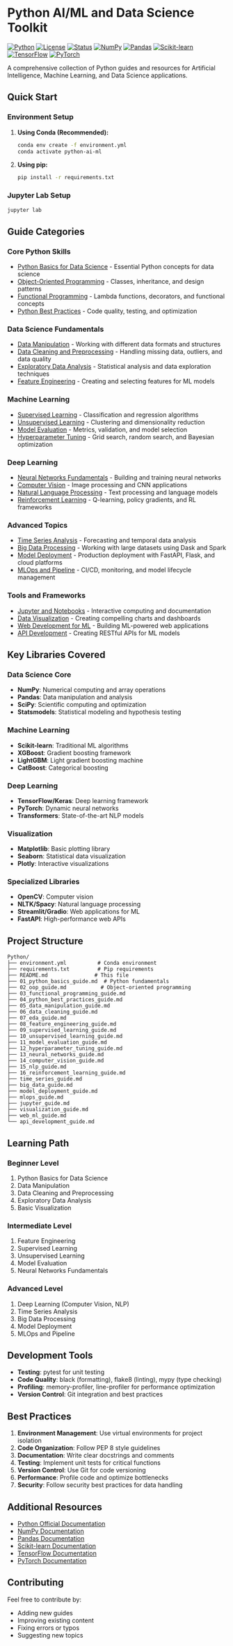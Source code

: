 # Python AI/ML and Data Science Toolkit

[![Python](https://img.shields.io/badge/Python-3.8%2B-blue.svg)](https://www.python.org/downloads/)
[![License](https://img.shields.io/badge/License-MIT-green.svg)](LICENSE)
[![Status](https://img.shields.io/badge/Status-Active-brightgreen.svg)](https://github.com/yourusername/Toolkit)
[![NumPy](https://img.shields.io/badge/NumPy-1.21%2B-orange.svg)](https://numpy.org/)
[![Pandas](https://img.shields.io/badge/Pandas-1.3%2B-blue.svg)](https://pandas.pydata.org/)
[![Scikit-learn](https://img.shields.io/badge/Scikit--learn-1.0%2B-orange.svg)](https://scikit-learn.org/)
[![TensorFlow](https://img.shields.io/badge/TensorFlow-2.8%2B-orange.svg)](https://www.tensorflow.org/)
[![PyTorch](https://img.shields.io/badge/PyTorch-1.12%2B-red.svg)](https://pytorch.org/)

A comprehensive collection of Python guides and resources for Artificial Intelligence, Machine Learning, and Data Science applications.

## Quick Start

### Environment Setup

1. **Using Conda (Recommended):**
   ```bash
   conda env create -f environment.yml
   conda activate python-ai-ml
   ```

2. **Using pip:**
   ```bash
   pip install -r requirements.txt
   ```

### Jupyter Lab Setup
```bash
jupyter lab
```

## Guide Categories

### Core Python Skills
- [Python Basics for Data Science](01_python_basics_guide.md) - Essential Python concepts for data science
- [Object-Oriented Programming](02_oop_guide.md) - Classes, inheritance, and design patterns
- [Functional Programming](03_functional_programming_guide.md) - Lambda functions, decorators, and functional concepts
- [Python Best Practices](04_python_best_practices_guide.md) - Code quality, testing, and optimization

### Data Science Fundamentals
- [Data Manipulation](05_data_manipulation_guide.md) - Working with different data formats and structures
- [Data Cleaning and Preprocessing](06_data_cleaning_guide.md) - Handling missing data, outliers, and data quality
- [Exploratory Data Analysis](07_eda_guide.md) - Statistical analysis and data exploration techniques
- [Feature Engineering](08_feature_engineering_guide.md) - Creating and selecting features for ML models

### Machine Learning
- [Supervised Learning](09_supervised_learning_guide.md) - Classification and regression algorithms
- [Unsupervised Learning](10_unsupervised_learning_guide.md) - Clustering and dimensionality reduction
- [Model Evaluation](11_model_evaluation_guide.md) - Metrics, validation, and model selection
- [Hyperparameter Tuning](12_hyperparameter_tuning_guide.md) - Grid search, random search, and Bayesian optimization

### Deep Learning
- [Neural Networks Fundamentals](13_neural_networks_guide.md) - Building and training neural networks
- [Computer Vision](14_computer_vision_guide.md) - Image processing and CNN applications
- [Natural Language Processing](15_nlp_guide.md) - Text processing and language models
- [Reinforcement Learning](16_reinforcement_learning_guide.md) - Q-learning, policy gradients, and RL frameworks

### Advanced Topics
- [Time Series Analysis](time_series_guide.md) - Forecasting and temporal data analysis
- [Big Data Processing](big_data_guide.md) - Working with large datasets using Dask and Spark
- [Model Deployment](model_deployment_guide.md) - Production deployment with FastAPI, Flask, and cloud platforms
- [MLOps and Pipeline](mlops_guide.md) - CI/CD, monitoring, and model lifecycle management

### Tools and Frameworks
- [Jupyter and Notebooks](jupyter_guide.md) - Interactive computing and documentation
- [Data Visualization](visualization_guide.md) - Creating compelling charts and dashboards
- [Web Development for ML](web_ml_guide.md) - Building ML-powered web applications
- [API Development](api_development_guide.md) - Creating RESTful APIs for ML models

## Key Libraries Covered

### Data Science Core
- **NumPy**: Numerical computing and array operations
- **Pandas**: Data manipulation and analysis
- **SciPy**: Scientific computing and optimization
- **Statsmodels**: Statistical modeling and hypothesis testing

### Machine Learning
- **Scikit-learn**: Traditional ML algorithms
- **XGBoost**: Gradient boosting framework
- **LightGBM**: Light gradient boosting machine
- **CatBoost**: Categorical boosting

### Deep Learning
- **TensorFlow/Keras**: Deep learning framework
- **PyTorch**: Dynamic neural networks
- **Transformers**: State-of-the-art NLP models

### Visualization
- **Matplotlib**: Basic plotting library
- **Seaborn**: Statistical data visualization
- **Plotly**: Interactive visualizations

### Specialized Libraries
- **OpenCV**: Computer vision
- **NLTK/Spacy**: Natural language processing
- **Streamlit/Gradio**: Web applications for ML
- **FastAPI**: High-performance web APIs

## Project Structure

```
Python/
├── environment.yml          # Conda environment
├── requirements.txt         # Pip requirements
├── README.md               # This file
├── 01_python_basics_guide.md  # Python fundamentals
├── 02_oop_guide.md           # Object-oriented programming
├── 03_functional_programming_guide.md
├── 04_python_best_practices_guide.md
├── 05_data_manipulation_guide.md
├── 06_data_cleaning_guide.md
├── 07_eda_guide.md
├── 08_feature_engineering_guide.md
├── 09_supervised_learning_guide.md
├── 10_unsupervised_learning_guide.md
├── 11_model_evaluation_guide.md
├── 12_hyperparameter_tuning_guide.md
├── 13_neural_networks_guide.md
├── 14_computer_vision_guide.md
├── 15_nlp_guide.md
├── 16_reinforcement_learning_guide.md
├── time_series_guide.md
├── big_data_guide.md
├── model_deployment_guide.md
├── mlops_guide.md
├── jupyter_guide.md
├── visualization_guide.md
├── web_ml_guide.md
└── api_development_guide.md
```

## Learning Path

### Beginner Level
1. Python Basics for Data Science
2. Data Manipulation
3. Data Cleaning and Preprocessing
4. Exploratory Data Analysis
5. Basic Visualization

### Intermediate Level
1. Feature Engineering
2. Supervised Learning
3. Unsupervised Learning
4. Model Evaluation
5. Neural Networks Fundamentals

### Advanced Level
1. Deep Learning (Computer Vision, NLP)
2. Time Series Analysis
3. Big Data Processing
4. Model Deployment
5. MLOps and Pipeline

## Development Tools

- **Testing**: pytest for unit testing
- **Code Quality**: black (formatting), flake8 (linting), mypy (type checking)
- **Profiling**: memory-profiler, line-profiler for performance optimization
- **Version Control**: Git integration and best practices

## Best Practices

1. **Environment Management**: Use virtual environments for project isolation
2. **Code Organization**: Follow PEP 8 style guidelines
3. **Documentation**: Write clear docstrings and comments
4. **Testing**: Implement unit tests for critical functions
5. **Version Control**: Use Git for code versioning
6. **Performance**: Profile code and optimize bottlenecks
7. **Security**: Follow security best practices for data handling

## Additional Resources

- [Python Official Documentation](https://docs.python.org/)
- [NumPy Documentation](https://numpy.org/doc/)
- [Pandas Documentation](https://pandas.pydata.org/docs/)
- [Scikit-learn Documentation](https://scikit-learn.org/stable/)
- [TensorFlow Documentation](https://www.tensorflow.org/guide)
- [PyTorch Documentation](https://pytorch.org/docs/)

## Contributing

Feel free to contribute by:
- Adding new guides
- Improving existing content
- Fixing errors or typos
- Suggesting new topics